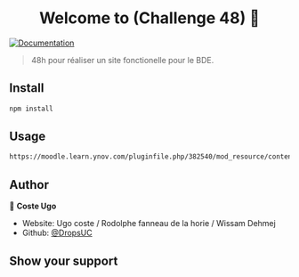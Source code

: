 <h1 align="center">Welcome to (Challenge 48) 👋</h1>
<p>
  <a href="NODEjs: https://nodejs.org/docs/latest/api/ CSS: https://developer.mozilla.org/fr/docs/Web/CSS ejs: https://developer.mozilla.org/fr/docs/Web/CSS SQLite : https://www.sqlite.org/docs.html " target="_blank">
    <img alt="Documentation" src="https://img.shields.io/badge/documentation-yes-brightgreen.svg" />
  </a>
</p>

> 48h pour réaliser un site fonctionelle pour le BDE.

## Install

```sh
npm install
```

## Usage

```sh
https://moodle.learn.ynov.com/pluginfile.php/382540/mod_resource/content/0/BDE%20-%20Projet%2048h%20-%20B1.pdf
```

## Author

👤 **Coste Ugo**

* Website: Ugo coste / Rodolphe fanneau de la horie / Wissam Dehmej
* Github: [@DropsUC](https://github.com/DropsUC)

## Show your support